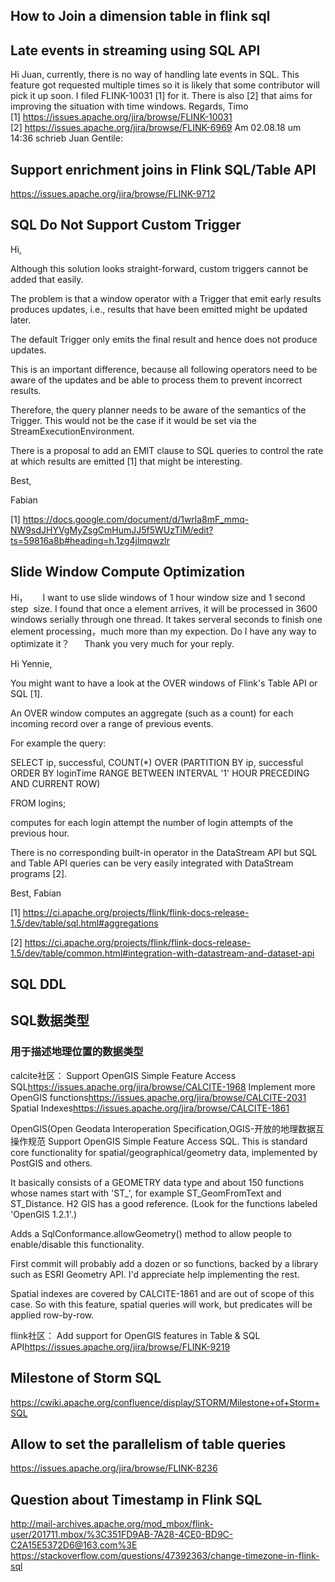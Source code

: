 ## How to Join a dimension table in flink sql





## Late events in streaming using SQL API

Hi Juan,  currently, there is no way of handling late events in SQL. This feature got requested multiple times so it is likely that some contributor will pick it up soon. I filed FLINK-10031 [1] for it. There is also [2] that aims for improving the situation with time windows.  Regards, Timo  [1] <https://issues.apache.org/jira/browse/FLINK-10031> [2] <https://issues.apache.org/jira/browse/FLINK-6969> Am 02.08.18 um 14:36 schrieb Juan Gentile:



## Support enrichment joins in Flink SQL/Table API 

https://issues.apache.org/jira/browse/FLINK-9712



## SQL Do Not Support Custom Trigger

Hi,

Although this solution looks straight-forward, custom triggers cannot be added that easily.

The problem is that a window operator with a Trigger that emit early results produces updates, i.e., results that have been emitted might be updated later.

The default Trigger only emits the final result and hence does not produce updates.

This is an important difference, because all following operators need to be aware of the updates and be able to process them to prevent incorrect results.

Therefore, the query planner needs to be aware of the semantics of the Trigger. This would not be the case if it would be set via the StreamExecutionEnvironment.

There is a proposal to add an EMIT clause to SQL queries to control the rate at which results are emitted [1] that might be interesting.

Best,

Fabian

[1] <https://docs.google.com/document/d/1wrla8mF_mmq-NW9sdJHYVgMyZsgCmHumJJ5f5WUzTiM/edit?ts=59816a8b#heading=h.1zg4jlmqwzlr>



## Slide Window Compute Optimization

 Hi，      I want to use slide windows of 1 hour window size and 1 second step  size. I found that once a element arrives, it will be processed in 3600  windows serially through one thread. It takes serveral seconds to finish one  element processing，much more than my expection. Do I have any way to  optimizate it？      Thank you very much for your reply.  

Hi Yennie,

You might want to have a look at the OVER windows of Flink's Table API or SQL [1].

An OVER window computes an aggregate (such as a count) for each incoming record over a range of previous events.

For example the query:

SELECT ip, successful, COUNT(*) OVER (PARTITION BY ip, successful ORDER BY loginTime RANGE BETWEEN INTERVAL '1' HOUR PRECEDING AND CURRENT ROW) 

  FROM logins;

computes for each login attempt the number of login attempts of the previous hour.

There is no corresponding built-in operator in the DataStream API but SQL and Table API queries can be very easily integrated with DataStream programs [2].

Best, Fabian

[1] <https://ci.apache.org/projects/flink/flink-docs-release-1.5/dev/table/sql.html#aggregations>

[2] <https://ci.apache.org/projects/flink/flink-docs-release-1.5/dev/table/common.html#integration-with-datastream-and-dataset-api>



## SQL DDL

## SQL数据类型

### 用于描述地理位置的数据类型

calcite社区：
Support OpenGIS Simple Feature Access SQL<https://issues.apache.org/jira/browse/CALCITE-1968>
Implement more OpenGIS functions<https://issues.apache.org/jira/browse/CALCITE-2031>
Spatial Indexes<https://issues.apache.org/jira/browse/CALCITE-1861>

OpenGIS(Open Geodata Interoperation Specification,OGIS-开放的地理数据互操作规范
Support OpenGIS Simple Feature Access SQL. This is standard core functionality for spatial/geographical/geometry data, implemented by PostGIS and others.

It basically consists of a GEOMETRY data type and about 150 functions whose names start with 'ST_', for example ST_GeomFromText and ST_Distance. H2 GIS has a good reference. (Look for the functions labeled 'OpenGIS 1.2.1'.)

Adds a SqlConformance.allowGeometry() method to allow people to enable/disable this functionality.

First commit will probably add a dozen or so functions, backed by a library such as ESRI Geometry API. I'd appreciate help implementing the rest.

Spatial indexes are covered by CALCITE-1861 and are out of scope of this case. So with this feature, spatial queries will work, but predicates will be applied row-by-row.

flink社区：
Add support for OpenGIS features in Table & SQL API<https://issues.apache.org/jira/browse/FLINK-9219>

## Milestone of Storm SQL

<https://cwiki.apache.org/confluence/display/STORM/Milestone+of+Storm+SQL>

## Allow to set the parallelism of table queries
<https://issues.apache.org/jira/browse/FLINK-8236>


## Question about Timestamp in Flink SQL
<http://mail-archives.apache.org/mod_mbox/flink-user/201711.mbox/%3C351FD9AB-7A28-4CE0-BD9C-C2A15E5372D6@163.com%3E>
<https://stackoverflow.com/questions/47392363/change-timezone-in-flink-sql>


